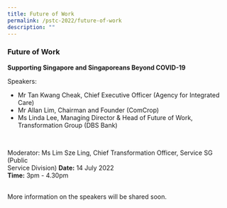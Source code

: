```yaml
---
title: Future of Work
permalink: /pstc-2022/future-of-work
description: ""
---
```

### Future of Work
<b>Supporting Singapore and Singaporeans Beyond COVID-19</b>
<br>




Speakers:<br>
* Mr Tan Kwang Cheak, Chief Executive Officer (Agency for Integrated Care)    <br>
* Mr Allan Lim, Chairman and Founder (ComCrop)
* Ms Linda Lee, Managing Director & Head of Future of Work, Transformation Group (DBS Bank)
<br>

Moderator: Ms Lim Sze Ling, Chief Transformation Officer, Service SG (Public <br>Service Division)
<b>Date:</b> 14 July 2022 <br>
<b>Time:</b> 3pm - 4.30pm <br>
<br>

More information on the speakers will be shared soon.